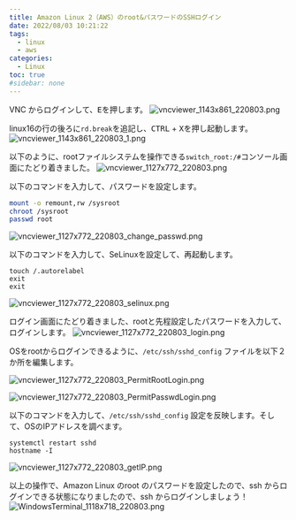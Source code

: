 ```yaml
---
title: Amazon Linux 2（AWS）のroot&パスワードのSSHログイン
date: 2022/08/03 10:21:22
tags:
  - linux
  - aws
categories:
  - Linux
toc: true
#sidebar: none
---
```


VNC からログインして、<kbd>E</kbd>を押します。
![vncviewer_1143x861_220803.png](/resources/60ef1180c9404fae9955e7419591ae73.png)

linux16の行の後ろに`rd.break`を追記し、<kbd>CTRL</kbd> + <kbd>X</kbd>を押し起動します。
![vncviewer_1143x861_220803_1.png](/resources/a87ec93a3244470c9c4609bdb8ba6144.png)

以下のように、rootファイルシステムを操作できる`switch_root:/#`コンソール画面にたどり着きました。
![vncviewer_1127x772_220803.png](/resources/a2dbd4a1eb5949ef846677664422bb7b.png)

以下のコマンドを入力して、パスワードを設定します。
```bash
mount -o remount,rw /sysroot
chroot /sysroot
passwd root
```
![vncviewer_1127x772_220803_change_passwd.png](/resources/e142798769e049b8add32705c2fe2da6.png)

以下のコマンドを入力して、SeLinuxを設定して、再起動します。
```
touch /.autorelabel
exit
exit
```
![vncviewer_1127x772_220803_selinux.png](/resources/a8aea795b03e455aace65e8b005c17c3.png)


ログイン画面にたどり着きました、rootと先程設定したパスワードを入力して、ログインします。
![vncviewer_1127x772_220803_login.png](/resources/4c8ff34776b443aa8c82b80ac992bbe1.png)

OSをrootからログインできるように、`/etc/ssh/sshd_config` ファイルを以下２か所を編集します。

![vncviewer_1127x772_220803_PermitRootLogin.png](/resources/8a23132f267b4149b0efdf4f2f982885.png)

![vncviewer_1127x772_220803_PermitPasswdLogin.png](/resources/355440df0fbb4062b2558c3fa2c923cd.png)

以下のコマンドを入力して、`/etc/ssh/sshd_config` 設定を反映します。そして、OSのIPアドレスを調べます。
```
systemctl restart sshd
hostname -I
```

![vncviewer_1127x772_220803_getIP.png](/resources/08fead9e564e441aab1187f72102fb5b.png)

以上の操作で、Amazon Linux のroot のパスワードを設定したので、ssh からログインできる状態になりましたので、ssh からログインしましょう！
![WindowsTerminal_1118x718_220803.png](/resources/f1b7cbe8eaf64ad6bfbcdd9650e9ff37.png)

